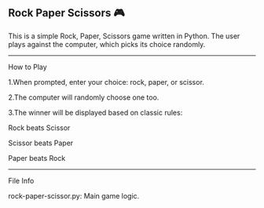 Rock Paper Scissors 🎮
--------------------

This is a simple Rock, Paper, Scissors game written in Python. The user plays against the computer, which picks its choice randomly.

----------------

How to Play

1.When prompted, enter your choice: rock, paper, or scissor.

2.The computer will randomly choose one too.

3.The winner will be displayed based on classic rules:

  Rock beats Scissor

  Scissor beats Paper

  Paper beats Rock
  
  -------------------

File Info


 rock-paper-scissor.py: Main game logic.

